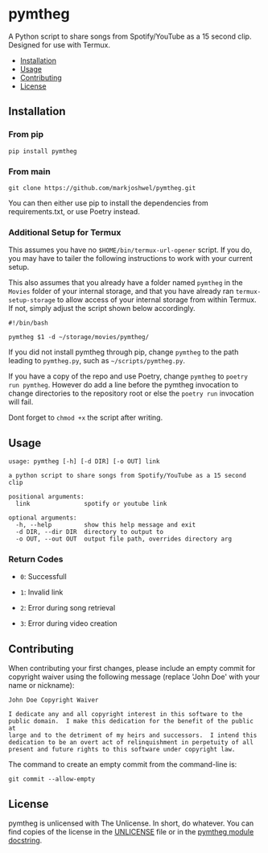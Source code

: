 # pymtheg

A Python script to share songs from Spotify/YouTube as a 15 second clip. Designed for
use with Termux.

- [Installation](#installation)
- [Usage](#usage)
- [Contributing](#contributing)
- [License](#license)

## Installation

### From pip

```text
pip install pymtheg
```

### From main

```text
git clone https://github.com/markjoshwel/pymtheg.git
``````

You can then either use pip to install the dependencies from requirements.txt, or use Poetry instead.

### Additional Setup for Termux

This assumes you have no `$HOME/bin/termux-url-opener` script. If you do, you may have to
tailer the following instructions to work with your current setup.

This also assumes that you already have a folder named `pymtheg` in the `Movies` folder
of your internal storage, and that you have already ran `termux-setup-storage` to allow
access of your internal storage from within Termux. If not, simply adjust the script
shown below accordingly.

```text
#!/bin/bash

pymtheg $1 -d ~/storage/movies/pymtheg/
```

If you did not install pymtheg through pip, change `pymtheg` to the path leading to
`pymtheg.py`, such as `~/scripts/pymtheg.py`.

If you have a copy of the repo and use Poetry, change `pymtheg` to `poetry run pymtheg`.
However do add a line before the pymtheg invocation to change directories to the
repository root or else the `poetry run` invocation will fail.

Dont forget to `chmod +x` the script after writing.

## Usage

```text
usage: pymtheg [-h] [-d DIR] [-o OUT] link

a python script to share songs from Spotify/YouTube as a 15 second clip

positional arguments:
  link               spotify or youtube link

optional arguments:
  -h, --help         show this help message and exit
  -d DIR, --dir DIR  directory to output to
  -o OUT, --out OUT  output file path, overrides directory arg
```

### Return Codes

- `0`: Successfull

- `1`: Invalid link

- `2`: Error during song retrieval

- `3`: Error during video creation

## Contributing

When contributing your first changes, please include an empty commit for copyright waiver
using the following message (replace 'John Doe' with your name or nickname):

```text
John Doe Copyright Waiver

I dedicate any and all copyright interest in this software to the
public domain.  I make this dedication for the benefit of the public at
large and to the detriment of my heirs and successors.  I intend this
dedication to be an overt act of relinquishment in perpetuity of all
present and future rights to this software under copyright law.
```

The command to create an empty commit from the command-line is:

```shell
git commit --allow-empty
```

## License

pymtheg is unlicensed with The Unlicense. In short, do whatever. You can find copies of
the license in the [UNLICENSE](UNLICENSE) file or in the
[pymtheg module docstring](pymtheg.py).
